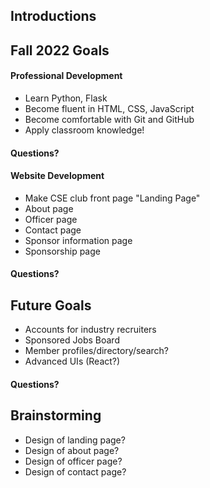 ## Introductions

## Fall 2022 Goals
#### Professional Development
* Learn Python, Flask
* Become fluent in HTML, CSS, JavaScript
* Become comfortable with Git and GitHub
* Apply classroom knowledge!

#### Questions?

#### Website Development
* Make CSE club front page "Landing Page"
* About page
* Officer page
* Contact page
* Sponsor information page
* Sponsorship page

#### Questions?

## Future Goals
* Accounts for industry recruiters
* Sponsored Jobs Board
* Member profiles/directory/search?
* Advanced UIs (React?)

#### Questions?

## Brainstorming
* Design of landing page?
* Design of about page?
* Design of officer page?
* Design of contact page?
